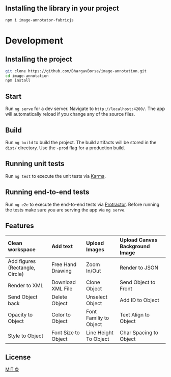 ## Installing the library in your project

```bash
npm i image-annotator-fabricjs
```

# Development

## Installing the project

```bash
git clone https://github.com/BhargavBorse/image-annotation.git
cd image-annotation
npm install
```
## Start

Run `ng serve` for a dev server. Navigate to `http://localhost:4200/`. The app will automatically reload if you change any of the source files.

## Build

Run `ng build` to build the project. The build artifacts will be stored in the `dist/` directory. Use the `-prod` flag for a production build.

## Running unit tests

Run `ng test` to execute the unit tests via [Karma](https://karma-runner.github.io).

## Running end-to-end tests

Run `ng e2e` to execute the end-to-end tests via [Protractor](http://www.protractortest.org/).
Before running the tests make sure you are serving the app via `ng serve`.

## Features
| Clean workspace                 | Add text          | Upload Images | Upload Canvas Background Image |
| :------------------------------ | :---------------  | :------------ | :--------------------------- |
| Add figures (Rectangle, Circle) | Free Hand Drawing | Zoom In/Out   | Render to JSON |
| Render to XML                   | Download XML File | Clone Object  | Send Object to Front |
| Send Object back                        | Delete Object          |   Unselect Object         | Add ID to Object |
| Opacity to Object                  | Color to Object          | Font Familiy to Object        |    Text Align to Object |
| Style to Object                    | Font Size to Object          | Line Height To Object           |    Char Spacing to Object |

## License
[MIT ©](https://github.com/BhargavBorse/image-annotation/blob/main/LICENSE)
